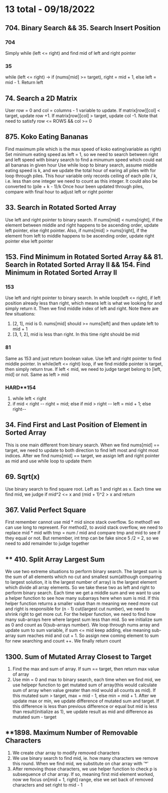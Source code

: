 # 13 total - 09/18/2022

## 704. Binary Search && 35. Search Insert Position
### 704
Simply while (left <= right) and find mid of left and right pointer
### 35
while (left <= right) -> if (nums[mid] >= target), right = mid + 1, else left = mid - 1. Return left

## 74. Search a 2D Matrix
User row = 0 and col = columns - 1 variable to update. If matrix[row][col] < target, update row +1. If matrix[row][col] > target, update col -1. Note that need to satisfy row <= ROWS && col >= 0

## 875. Koko Eating Bananas
Find maximum pile which is the max speed of koko eating(variable as right)
Set minimum eating speed as left = 1, so we need to search between right and left speed with binary search to find a minumum speed which could eat all bananas in given hour
Use while loop to binary search, assume middle eating speed is k, and we update the total hour of earing all piles with for loop through piles. This hour variable only records ceiling of each pile / k, i.e. less than one integer we need to count as this integer. It could also be converted to (pile + k - 1)/k
Once hour been updated through piles, compare with final hour to adjust left or right pointer

## 33. Search in Rotated Sorted Array
Use left and right pointer to binary search. If nums[mid] < nums[right], if the element between middle and right happens to be ascending order, update left pointer, else right pointer. Also, if nums[mid] > nums[right], if the element from left to middle happens to be ascending order, update right pointer else left pointer

## 153. Find Minimum in Rotated Sorted Array && 81. Search in Rotated Sorted Array II && 154. Find Minimum in Rotated Sorted Array II
### 153
Use left and right pointer to binary search.
In while loop(left <= right), if left position already less than right, which means left is what we looking for and simply return it. Then we find middle index of left and right. Note there are few situations:
1. [2, 1], mid is 0. nums[mid] should >= nums[left] and then update left to mid + 1
2. [3, 1, 2], mid is less than right. In this time right should be mid
### 81
Same as 153 and just return boolean value. Use left and right pointer to find middle pointer. In while(left <= right) loop, if we find middle pointer is target, then simply return true. If left < mid, we need to judge target belong to [left, mid] or not. Same as left > mid
### HARD**154
1. while left < right
2. if mid < right -- right = mid; else if mid > right -- left = mid + 1; else right--

## 34. Find First and Last Position of Element in Sorted Array
This is one main different from binary search. When we find nums[mid] == target, we need to update to both direction to find left most and right most indices.
After we find nums[mid] == target, we assign left and right pointer as mid and use while loop to update them

## 69. Sqrt(x)
Use binary search to find square root. Left as 1 and right as x. Each time we find mid, we judge if mid^2 <= x and (mid + 1)^2 > x and return

## 367. Valid Perfect Square
First remember cannot use mid * mid since stack overflow. So method1 we can use long to represent.
For method2, to avoid stack overflow, we need to replace mid * mid with tmp = num / mid and compare tmp and mid to see if they equal or not. But remember, int tmp can be fake since 5 /2 = 2, so we need to add remainder to judge together

## ** 410. Split Array Largest Sum
We use two extreme situations to perform binary search. The largest sum is the sum of all elements which no cut and smallest sum(although comparing to largest solution, it is the largest number of array) is the largest element which divide all array elements. So we take these two as left and right to perform binary search. Each time we get a middle sum and we want to use a helper function to see how many subarrays here when sum is mid. If this helper function returns a smaller value than m meaning we need more cut and right is responsible for (n - 1) cut(largest cut number), we need to shrink right to get more cut.
For the helper function, we need to find how many sub-arrays here where largest sum less than mid. So we initialize sum as 0 and count as 0(sub-arrays number). We loop through nums array and update sum to sum variable, if sum <= mid keep adding, else meaning sub-array sum reaches mid and cut + 1. So assign new coming element to sum for new searching and count ++. We finally return count

## 1300. Sum of Mutated Array Closest to Target
1. Find the max and sum of array. If sum == target, then return max value of array
2. Use min = 0 and max to binary search, each time when we find mid, we use helpepr function to get mutated sum of array(this would calculate sum of array when value greater than mid would all counts as mid). If this mutated sum > target, max = mid - 1, else min = mid + 1. After we update max or min, we update difference of mutated sum and target. If this difference is less than previous difference or equal but mid is less than result(initialize as 1), we update result as mid and difference as mutated sum - target

## **1898. Maximum Number of Removable Characters
1. We create char array to modify removed characters
2. We use binary search to find mid, ie. how many characters we remove this round. When we find mid, we substitute on char array with '*'
3. After removing those characters, we use helper function to check p is subsequence of char array. If so, meaning first mid element worked, now we focus on[mid + 1, right] range, else we set back of removed characters and set right to mid - 1
